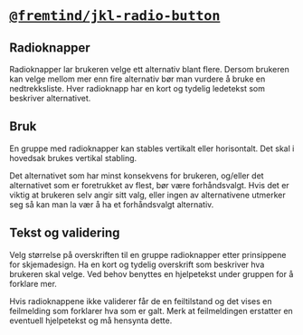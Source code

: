 # [`@fremtind/jkl-radio-button`](https://fremtind.github.io/jokul/components/radiobutton/)

## Radioknapper
Radioknapper lar brukeren velge ett alternativ blant flere. Dersom brukeren kan velge mellom mer enn fire alternativ bør man vurdere å bruke en nedtrekksliste. Hver radioknapp har en kort og tydelig ledetekst som beskriver alternativet.

## Bruk
En gruppe med radioknapper kan stables vertikalt eller horisontalt. Det skal i hovedsak brukes vertikal stabling.

Det alternativet som har minst konsekvens for brukeren, og/eller det alternativet som er foretrukket av flest, bør være forhåndsvalgt. Hvis det er viktig at brukeren selv angir sitt valg, eller ingen av alternativene utmerker seg så kan man la vær å ha et forhåndsvalgt alternativ. 

## Tekst og validering
Velg størrelse på overskriften til en gruppe radioknapper etter prinsippene for skjemadesign. Ha en kort og tydelig overskrift som beskriver hva brukeren skal velge. Ved behov benyttes en hjelpetekst under gruppen for å forklare mer.

Hvis radioknappene ikke validerer får de en feiltilstand og det vises en feilmelding som forklarer hva som er galt. Merk at feilmeldingen erstatter en eventuell hjelpetekst og må hensynta dette.
